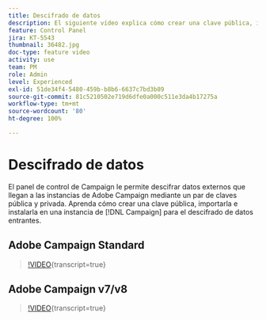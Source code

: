 ```yaml
---
title: Descifrado de datos
description: El siguiente vídeo explica cómo crear una clave pública, importarla e instalarla en una instancia de Campaign para descifrar datos.
feature: Control Panel
jira: KT-5543
thumbnail: 36482.jpg
doc-type: feature video
activity: use
team: PM
role: Admin
level: Experienced
exl-id: 51de34f4-5480-459b-b8b6-6637c7bd3b89
source-git-commit: 81c5210502e719d6dfe0a000c511e3da4b17275a
workflow-type: tm+mt
source-wordcount: '80'
ht-degree: 100%

---
```


# Descifrado de datos

El panel de control de Campaign le permite descifrar datos externos que llegan a las instancias de Adobe Campaign mediante un par de claves pública y privada.
Aprenda cómo crear una clave pública, importarla e instalarla en una instancia de [!DNL Campaign] para el descifrado de datos entrantes.

## Adobe Campaign Standard

>[!VIDEO](https://video.tv.adobe.com/v/41351?learn=on&captions=spa){transcript=true}

## Adobe Campaign v7/v8

>[!VIDEO](https://video.tv.adobe.com/v/41361?learn=on&captions=spa){transcript=true}
